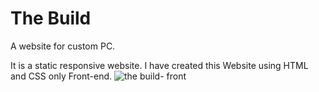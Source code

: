 # The Build 
A website for custom PC.

It is a static responsive website. 
I have created this Website using HTML and CSS only Front-end.
![the build- front](https://user-images.githubusercontent.com/83765146/117305463-68202380-ae9c-11eb-9208-4652f4637498.PNG)
